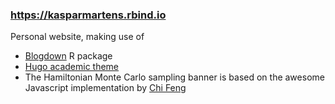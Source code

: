 ### https://kasparmartens.rbind.io

Personal website, making use of

* [Blogdown](https://bookdown.org/yihui/blogdown/) R package
* [Hugo academic theme](https://github.com/gcushen/hugo-academic)
* The Hamiltonian Monte Carlo sampling banner is based on the awesome Javascript implementation by [Chi Feng
](https://github.com/chi-feng/mcmc-demo)
